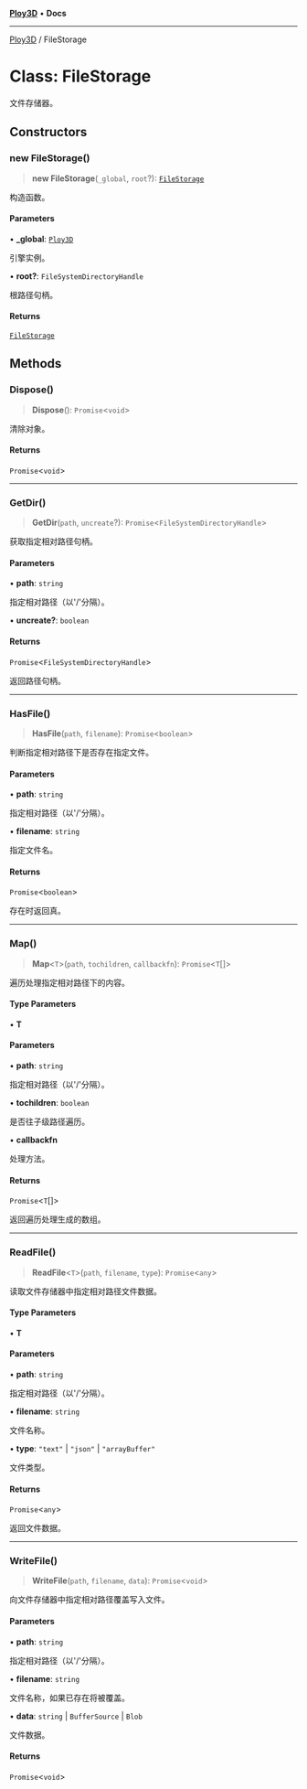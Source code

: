 [**Ploy3D**](../README.md) • **Docs**

***

[Ploy3D](../README.md) / FileStorage

# Class: FileStorage

文件存储器。

## Constructors

### new FileStorage()

> **new FileStorage**(`_global`, `root`?): [`FileStorage`](FileStorage.md)

构造函数。

#### Parameters

• **\_global**: [`Ploy3D`](Ploy3D.md)

引擎实例。

• **root?**: `FileSystemDirectoryHandle`

根路径句柄。

#### Returns

[`FileStorage`](FileStorage.md)

## Methods

### Dispose()

> **Dispose**(): `Promise`\<`void`\>

清除对象。

#### Returns

`Promise`\<`void`\>

***

### GetDir()

> **GetDir**(`path`, `uncreate`?): `Promise`\<`FileSystemDirectoryHandle`\>

获取指定相对路径句柄。

#### Parameters

• **path**: `string`

指定相对路径（以'/'分隔）。

• **uncreate?**: `boolean`

#### Returns

`Promise`\<`FileSystemDirectoryHandle`\>

返回路径句柄。

***

### HasFile()

> **HasFile**(`path`, `filename`): `Promise`\<`boolean`\>

判断指定相对路径下是否存在指定文件。

#### Parameters

• **path**: `string`

指定相对路径（以'/'分隔）。

• **filename**: `string`

指定文件名。

#### Returns

`Promise`\<`boolean`\>

存在时返回真。

***

### Map()

> **Map**\<`T`\>(`path`, `tochildren`, `callbackfn`): `Promise`\<`T`[]\>

遍历处理指定相对路径下的内容。

#### Type Parameters

• **T**

#### Parameters

• **path**: `string`

指定相对路径（以'/'分隔）。

• **tochildren**: `boolean`

是否往子级路径遍历。

• **callbackfn**

处理方法。

#### Returns

`Promise`\<`T`[]\>

返回遍历处理生成的数组。

***

### ReadFile()

> **ReadFile**\<`T`\>(`path`, `filename`, `type`): `Promise`\<`any`\>

读取文件存储器中指定相对路径文件数据。

#### Type Parameters

• **T**

#### Parameters

• **path**: `string`

指定相对路径（以'/'分隔）。

• **filename**: `string`

文件名称。

• **type**: `"text"` \| `"json"` \| `"arrayBuffer"`

文件类型。

#### Returns

`Promise`\<`any`\>

返回文件数据。

***

### WriteFile()

> **WriteFile**(`path`, `filename`, `data`): `Promise`\<`void`\>

向文件存储器中指定相对路径覆盖写入文件。

#### Parameters

• **path**: `string`

指定相对路径（以'/'分隔）。

• **filename**: `string`

文件名称，如果已存在将被覆盖。

• **data**: `string` \| `BufferSource` \| `Blob`

文件数据。

#### Returns

`Promise`\<`void`\>
